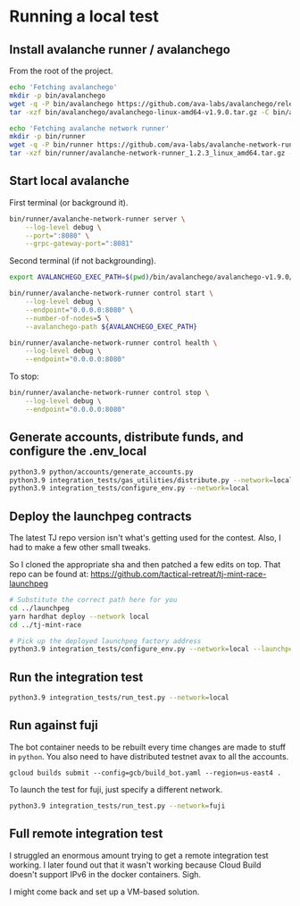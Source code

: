 # Running a local test

## Install avalanche runner / avalanchego

From the root of the project.

```bash
echo 'Fetching avalanchego'
mkdir -p bin/avalanchego
wget -q -P bin/avalanchego https://github.com/ava-labs/avalanchego/releases/download/v1.9.0/avalanchego-linux-amd64-v1.9.0.tar.gz
tar -xzf bin/avalanchego/avalanchego-linux-amd64-v1.9.0.tar.gz -C bin/avalanchego

echo 'Fetching avalanche network runner'
mkdir -p bin/runner
wget -q -P bin/runner https://github.com/ava-labs/avalanche-network-runner/releases/download/v1.2.3/avalanche-network-runner_1.2.3_linux_amd64.tar.gz
tar -xzf bin/runner/avalanche-network-runner_1.2.3_linux_amd64.tar.gz -C bin/runner
```

## Start local avalanche

First terminal (or background it).

```bash
bin/runner/avalanche-network-runner server \
    --log-level debug \
    --port=":8080" \
    --grpc-gateway-port=":8081"
```

Second terminal (if not backgrounding).

```bash
export AVALANCHEGO_EXEC_PATH=$(pwd)/bin/avalanchego/avalanchego-v1.9.0/avalanchego

bin/runner/avalanche-network-runner control start \
    --log-level debug \
    --endpoint="0.0.0.0:8080" \
    --number-of-nodes=5 \
    --avalanchego-path ${AVALANCHEGO_EXEC_PATH}

bin/runner/avalanche-network-runner control health \
    --log-level debug \
    --endpoint="0.0.0.0:8080"
```

To stop:

```bash
bin/runner/avalanche-network-runner control stop \
    --log-level debug \
    --endpoint="0.0.0.0:8080"
```

## Generate accounts, distribute funds, and configure the .env_local

```bash
python3.9 python/accounts/generate_accounts.py
python3.9 integration_tests/gas_utilities/distribute.py --network=local
python3.9 integration_tests/configure_env.py --network=local
```

## Deploy the launchpeg contracts

The latest TJ repo version isn't what's getting used for the contest. Also, I had to make a few other small tweaks.

So I cloned the appropriate sha and then patched a few edits on top. That repo can be found
at: https://github.com/tactical-retreat/tj-mint-race-launchpeg

```bash
# Substitute the correct path here for you
cd ../launchpeg
yarn hardhat deploy --network local
cd ../tj-mint-race

# Pick up the deployed launchpeg factory address
python3.9 integration_tests/configure_env.py --network=local --launchpeg_dir=../launchpeg
```

## Run the integration test

```bash
python3.9 integration_tests/run_test.py --network=local
```

## Run against fuji

The bot container needs to be rebuilt every time changes are made to stuff in `python`. You also need to have
distributed testnet avax to all the accounts.

```commandline
gcloud builds submit --config=gcb/build_bot.yaml --region=us-east4 .
```

To launch the test for fuji, just specify a different network.

```bash
python3.9 integration_tests/run_test.py --network=fuji
```
## Full remote integration test

I struggled an enormous amount trying to get a remote integration test working. I later found out that it wasn't
working because Cloud Build doesn't support IPv6 in the docker containers. Sigh.

I might come back and set up a VM-based solution.